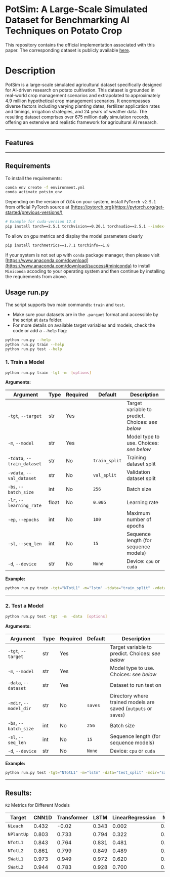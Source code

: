 # PotSim: A Large-Scale Simulated Dataset for Benchmarking AI Techniques on Potato Crop

This repository contains the official implementation associated with this paper. The corresponding dataset is publicly available [here](https://doi.org/10.7910/DVN/GQMDOV).

# Description

PotSim is a large-scale simulated agricultural dataset specifically designed for AI-driven research on potato cultivation. This dataset is grounded in real-world crop management scenarios and extrapolated to approximately 4.9 million hypothetical crop management scenarios. It encompasses diverse factors including varying planting dates, fertilizer application rates and timings, irrigation strategies, and 24 years of weather data. The resulting dataset comprises over 675 million daily simulation records, offering an extensive and realistic framework for agricultural AI research.

---

## Features

---

## Requirements

To install the requirements:

```bash
conda env create -f environment.yml
conda activate potsim_env
```

Depending on the version of `CUDA` on your system, install `PyTorch v2.5.1` from official PyTorch source at [https://pytorch.org](https://pytorch.org/get-started/previous-versions/)

```bash
# Example for cuda-version 12.4
pip install torch==2.5.1 torchvision==0.20.1 torchaudio==2.5.1 --index-url https://download.pytorch.org/whl/cu124
```

To allow on gpu metrics and display the model parameters clearly

```bash
pip install torchmetrics==1.7.1 torchinfo==1.8
```

If your system is not set up with `conda` package manager, then please visit [https://www.anaconda.com/download](https://www.anaconda.com/download/success#miniconda) to install `Miniconda` accoding to your operating system and then continue by installing the requirements from above.

## Usage run.py

The script supports two main commands: `train` and `test`.

- Make sure your datasets are in the `.parquet` format and accessible by the script at `data` folder.
- For more details on available target variables and models, check the code or add a `--help` flag:

```bash
python run.py --help
python run.py train --help
python run.py test --help
```

### 1. Train a Model

```bash
python run.py train -tgt -m  [options]
```

**Arguments:**

| Argument                    | Type  | Required | Default       | Description                                      |
| --------------------------- | ----- | -------- | ------------- | ------------------------------------------------ |
| `-tgt`, `--target`          | str   | Yes      |               | Target variable to predict. Choices: _see below_ |
| `-m`, `--model`             | str   | Yes      |               | Model type to use. Choices: _see below_          |
| `-tdata`, `--train_dataset` | str   | No       | `train_split` | Training dataset split                           |
| `-vdata`, `--val_dataset`   | str   | No       | `val_split`   | Validation dataset split                         |
| `-bs`, `--batch_size`       | int   | No       | `256`         | Batch size                                       |
| `-lr`, `--learning_rate`    | float | No       | `0.005`       | Learning rate                                    |
| `-ep`, `--epochs`           | int   | No       | `100`         | Maximum number of epochs                         |
| `-sl`, `--seq_len`          | int   | No       | `15`          | Sequence length (for sequence models)            |
| `-d`, `--device`            | str   | No       | `None`        | Device: `cpu` or `cuda`                          |

**Example:**

```bash
python run.py train -tgt="NTotL1" -m="lstm" -tdata="train_split" -vdata="val_split" -bs=256 -lr=0.001 -ep=10 -sl=15 -d="cuda"
```

---

### 2. Test a Model

```bash
python run.py test -tgt  -m  -data  [options]
```

**Arguments:**

| Argument               | Type | Required | Default | Description                                                     |
| ---------------------- | ---- | -------- | ------- | --------------------------------------------------------------- |
| `-tgt`, `--target`     | str  | Yes      |         | Target variable to predict. Choices: _see below_                |
| `-m`, `--model`        | str  | Yes      |         | Model type to use. Choices: _see below_                         |
| `-data`, `--dataset`   | str  | Yes      |         | Dataset to run test on                                          |
| `-mdir`, `--model_dir` | str  | No       | `saves` | Directory where trained models are saved (`outputs` or `saves`) |
| `-bs`, `--batch_size`  | int  | No       | `256`   | Batch size                                                      |
| `-sl`, `--seq_len`     | int  | No       | `15`    | Sequence length (for sequence models)                           |
| `-d`, `--device`       | str  | No       | `None`  | Device: `cpu` or `cuda`                                         |

**Example:**

```bash
python run.py test -tgt="NTotL1" -m="lstm" -data="test_split" -mdir="saves" -bs=256 -sl=15 -d="cuda"
```

---

## Results:

`R2` Metrics for Different Models

| Target   | CNN1D | Transformer | LSTM  | LinearRegression | MLP   | TCN   |
| -------- | ----- | ----------- | ----- | ---------------- | ----- | ----- |
| `NLeach`   | 0.432 | -0.02       | 0.343 | 0.002            | 0.014 | 0.265 |
| `NPlantUp` | 0.803 | 0.733       | 0.794 | 0.322            | 0.753 | 0.791 |
| `NTotL1`   | 0.843 | 0.764       | 0.831 | 0.481            | 0.779 | 0.823 |
| `NTotL2`   | 0.861 | 0.799       | 0.849 | 0.489            | 0.792 | 0.843 |
| `SWatL1`   | 0.973 | 0.949       | 0.972 | 0.620            | 0.841 | 0.950 |
| `SWatL2`   | 0.944 | 0.783       | 0.928 | 0.700            | 0.816 | 0.914 |
